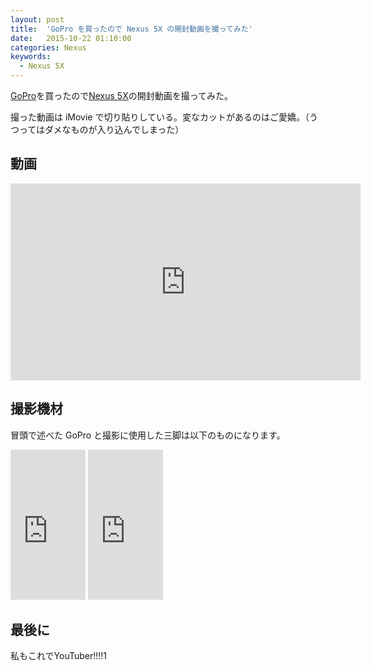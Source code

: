 ```yaml
---
layout: post
title:  'GoPro を買ったので Nexus 5X の開封動画を撮ってみた'
date:   2015-10-22 01:10:00
categories: Nexus
keywords:
  - Nexus 5X
---
```


[GoPro](http://jp.shop.gopro.com/APAC/cameras/hero4-silver/CHDHY-401-EU.html)を買ったので[Nexus 5X](https://store.google.com/product/nexus_5x)の開封動画を撮ってみた。

撮った動画は iMovie で切り貼りしている。変なカットがあるのはご愛嬌。（うつってはダメなものが入り込んでしまった）

## 動画

<iframe width="560" height="315" src="https://www.youtube.com/embed/X6IaCgJApgI" frameborder="0" allowfullscreen></iframe>

## 撮影機材

冒頭で述べた GoPro と撮影に使用した三脚は以下のものになります。

<iframe src="http://rcm-fe.amazon-adsystem.com/e/cm?lt1=_blank&bc1=000000&IS2=1&bg1=FFFFFF&fc1=000000&lc1=0000FF&t=hrysd-22&o=9&p=8&l=as4&m=amazon&f=ifr&ref=ss_til&asins=B00O7B2ZPG" style="width:120px;height:240px;" scrolling="no" marginwidth="0" marginheight="0" frameborder="0"></iframe>

<iframe src="http://rcm-fe.amazon-adsystem.com/e/cm?lt1=_blank&bc1=000000&IS2=1&bg1=FFFFFF&fc1=000000&lc1=0000FF&t=hrysd-22&o=9&p=8&l=as4&m=amazon&f=ifr&ref=ss_til&asins=B00M2ON252" style="width:120px;height:240px;" scrolling="no" marginwidth="0" marginheight="0" frameborder="0"></iframe>

## 最後に

私もこれでYouTuber!!!!1
